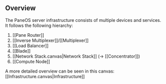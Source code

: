 ## Overview
The PaneOS server infrastructure consists of multiple devices and services. It follows the following hierarchy:
1. [[Pane Router]]
2. [[Inverse Multiplexer]]/[[Multiplexer]]
3. [[Load Balancer]]
4. [[Blade]]
5. [[Network Stack.canvas|Network Stack]] (-> [[Concentrator]])
6. [[Compute Node]]

A more detailed overview can be seen in this canvas: [[Infrastructure.canvas|Infrastructure]]
